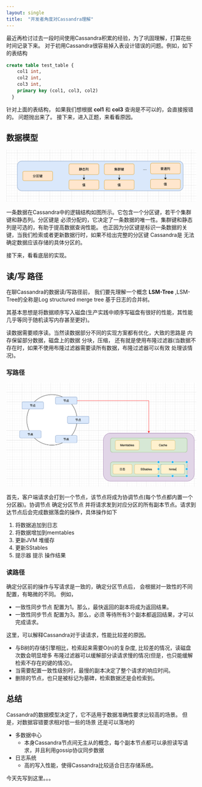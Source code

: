 ```yaml
---
layout: single
title:  "开发者角度对Cassandra理解"
---
```


  最近再检讨过去一段时间使用Cassandra积累的经验，为了巩固理解，打算花些时间记录下来。
对于初用Cassandra很容易掉入表设计错误的问题。例如，如下的表结构
```sql
create table test_table {
    col1 int,
    col2 int,
    col3 int,
    primary key (col1, col3, col2)
  }
```
针对上面的表结构， 如果我们想根据 **col1** 和 **col3** 查询是不可以的，会直接报错的。
问题抛出来了。 接下来，进入正题，来看看原因。

## 数据模型
![Cassandra DM](/assets/images/CassandraDm.png)

一条数据在Cassandra中的逻辑结构如图所示。它包含一个分区键，若干个集群键和静态列。分区键是
必须分配的，它决定了一条数据的唯一性。集群键和静态列是可选的，有助于提高数据查询性能。
也正因为分区键是标识一条数据的关键，当我们检索或者更新数据行时，如果不给出完整的分区键 Cassandra是
无法确定数据应该存储的具体分区的。

接下来，看看底层的实现。


## 读/写 路径
    
在聊Cassandra的数据读/写路径前， 我们要先理解一个概念 **LSM-Tree** ,LSM-Tree的全称是Log structured merge tree
基于日志的合并树。

其基本思想是将数据顺序写入磁盘(生产实践中顺序写磁盘有很好的性能，其性能几乎等同于随机读写内存甚至更好)。

读数据需要顺序读。当然读数据部分不同的实现方案都有优化，大致的思路是 内存保留部分数据，磁盘上的数据
分块，压缩， 还有就是使用布隆过滤器(当数据不存在时，如果不使用布隆过滤器需要读所有数据，布隆过滤器可以有效
处理该情况)。

### 写路径
![Cassandra path](/assets/images/CassandraPath.png)

首先，客户端请求会打到一个节点，该节点将成为协调节点(每个节点都内置一个分区器)。协调节点
确定分区节点 并将请求发到对应分区的所有副本节点。请求到达节点后会完成数据落盘的操作，具体操作如下

1. 将数据追加到日志
2. 将数据增加到memtables
3. 更新JVM 堆缓存
4. 更新SStables
5. 提示器 提示 操作结果


### 读路径

确定分区前的操作与写请求是一致的，确定分区节点后，
会根据对一致性的不同配置，有略微的不同。
例如，
* 一致性同步节点 配置为1。那么，最快返回的副本将成为返回结果。
* 一致性同步节点 配置为3。那么，必须 等待所有3个副本都返回结果，才可以完成请求。

这里，可以解释Cassandra对于读请求，性能比较差的原因。
* 与B树的存储引擎相比，检索起来需要O(n)的复杂度, 比较差的情况，读磁盘次数会明显增多
布隆过滤器可以缓解部分读请求慢的情况(但是，也只能缓解检索不存在的键的情况)。
* 当需要配置一致性级别时，最慢的副本决定了整个请求的响应时间。
* 删除的节点，也只是被标记为墓碑，检索数据还是会检索到。


## 总结

Cassandra的数据模型决定了，它不适用于数据准确性要求比较高的场景。
但是，对数据容错要求相对低一些的场景 还是可以落地的
* 多数据中心
  * 本身Cassandra节点间无主从的概念，每个副本节点都可以承担读写请求，并且利用gossip协议同步数据
* 日志系统
  * 高的写入性能，使得Cassandra比较适合日志存储系统。

今天先写到这里。。。










